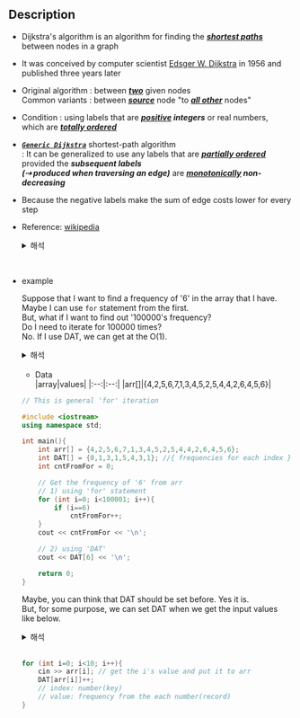 
## Description

- Dijkstra's algorithm is an algorithm for finding the ***<u>shortest paths</u>*** between nodes in a graph

- It was conceived by computer scientist [Edsger W. Dijkstra](https://en.wikipedia.org/wiki/Edsger_W._Dijkstra) in 1956 and published three years later

- Original algorithm : between <u>***two***</u> given nodes<br>
  Common variants : between ***<u>source</u>*** node "to ***<u>all other</u>*** nodes" 

- Condition : using labels that are ***<u>positive</u> integers*** or real numbers, which are ***<u>[totally ordered](https://en.wikipedia.org/wiki/Total_order)</u>***

- ***<u>`Generic Dijkstra`</u>*** shortest-path algorithm <br>
  : It can be generalized to use any labels that are ***[partially ordered](https://en.wikipedia.org/wiki/Partially_ordered_set)*** provided the ***subsequent labels<br>(⇢ produced when traversing an edge)*** are ***[monotonically](https://en.wikipedia.org/wiki/Monotonic_function) non-decreasing***

- Because the negative labels make the sum of edge costs lower for every step

- Reference: [wikipedia](https://en.wikipedia.org/wiki/Dijkstra%27s_algorithm)

	<details><summary>해석</summary> 

	- 다익스트라 알고리즘은 그래프 노드간 최단 경로를 찾는 알고리즘

	- 1956년 컴퓨터 과학자 `에드거 W. 다익스트라`가 인지하여 3년 후에 출판하였습니다
  
	- 초기 알고리즘 : ***두 노드*** 간 최단 경로
      흔한 변형 : 하나의 노드(="소스" 노드)로부터 ***모든 다른 노드*** 간 최단 경로

    - 조건 : 양의 정수 혹은 양의 실수 레이블(ex.엣지의 가중치)을 가짐<br>
&nbsp;&nbsp;&nbsp;&nbsp;&nbsp;&nbsp;&nbsp;&nbsp;&nbsp;&nbsp;***음의 가중치*** 는 사용불가
    - 음수 사이클이 있으면 최단 경로가 정의되지 않는다. 사이클을 돌 수록 가중치의 합이 작아지기 때문

	- 일반
	
		|장점|단점|
		|:---------:|:---------:|
		|빠른 접근가능 - O(1)| 음수를 다루기가 까다롭다 |
		||메모리 낭비를 초래할 수 있다<br>ex) int arr[] = {1, 10000000000, 2, 3, 5};|
	</details>

<br>

- example

	Suppose that I want to find a frequency of '6' in the array that I have.<br>
	Maybe I can use `for` statement from the first. <br>
	But, what if I want to find out '100000's frequency? <br>
	Do I need to iterate for 100000 times?<br>
	No. If I use DAT, we can get at the O(1).
	<details><summary>해석</summary> 
	현재 가지고 있는 arr 배열에서 6의 출현 횟수를 세고 싶다고 해보자.<br>
	보통 for문을 사용해 6을 확인하면 카운트를 올리는 식으로 생각할 수 있다.<br>
	그러면 100000을 찾고 싶다면 어떨까? 100000을 다 사용해야할까?<br>
	아니다. DAT를 사용하면 O(1)에 접근 가능하다.<br>
	</details><br>

	- Data<br>
  		|array|values|
  		|:--:|:--:|
		|arr[]|{4,2,5,6,7,1,3,4,5,2,5,4,4,2,6,4,5,6}|
	```c++
	// This is general 'for' iteration

	#include <iostream>
	using namespace std;
	
	int main(){
		int arr[] = {4,2,5,6,7,1,3,4,5,2,5,4,4,2,6,4,5,6};
		int DAT[] = {0,1,3,1,5,4,3,1}; //{ frequencies for each index }
		int cntFromFor = 0;

		// Get the frequency of '6' from arr
		// 1) using 'for' statement
		for (int i=0; i<100001; i++){
			if (i==6)
				cntFromFor++;
		}
		cout << cntFromFor << '\n'; 

		// 2) using 'DAT' 
		cout << DAT[6] << '\n'; 

		return 0;
	}
	```

	Maybe, you can think that DAT should be set before. Yes it is.<br>
	But, for some purpose, we can set DAT when we get the input values like below.
	<details><summary>해석</summary> 
	아마도 DAT가 미리 세팅되어있어야만 하는가를 생각할 수 있다. 그렇다<br>
	그치만 목적에 따라 입력 데이터를 받으면서 아래와 같이 쉽게 설정한다<br>
	</details><br>

	```cpp
	for (int i=0; i<10; i++){
		cin >> arr[i]; // get the i's value and put it to arr
		DAT[arr[i]]++; 
		// index: number(key)
		// value: frequency from the each number(record)
	}
	```
